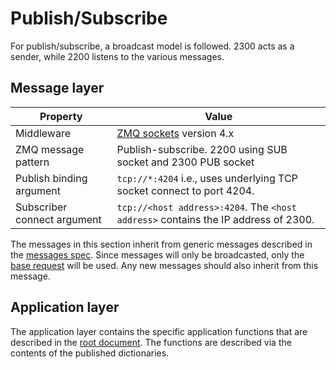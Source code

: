 # Publish/Subscribe

For publish/subscribe, a broadcast model is followed. 2300 acts as a sender, while 2200 listens to the various messages.

## Message layer

| Property | Value |
| --- | --- |
| Middleware | [ZMQ sockets](<https://zeromq.org>) version 4.x |
| ZMQ message pattern | Publish-subscribe. 2200 using SUB socket and 2300 PUB socket |
| Publish binding argument | `tcp://*:4204` i.e., uses underlying TCP socket connect to port 4204. |
| Subscriber connect argument | `tcp://<host address>:4204`. The `<host address>` contains the IP address of 2300. |

The messages in this section inherit from generic messages described in the [messages spec](../messages.md). Since
messages will only be broadcasted, only the [base request](../messages.md#base-request) will be used. Any new messages
should also inherit from this message.

## Application layer

The application layer contains the specific application functions that are described in the
[root document](../index.md). The functions are described via the contents of the published dictionaries.
